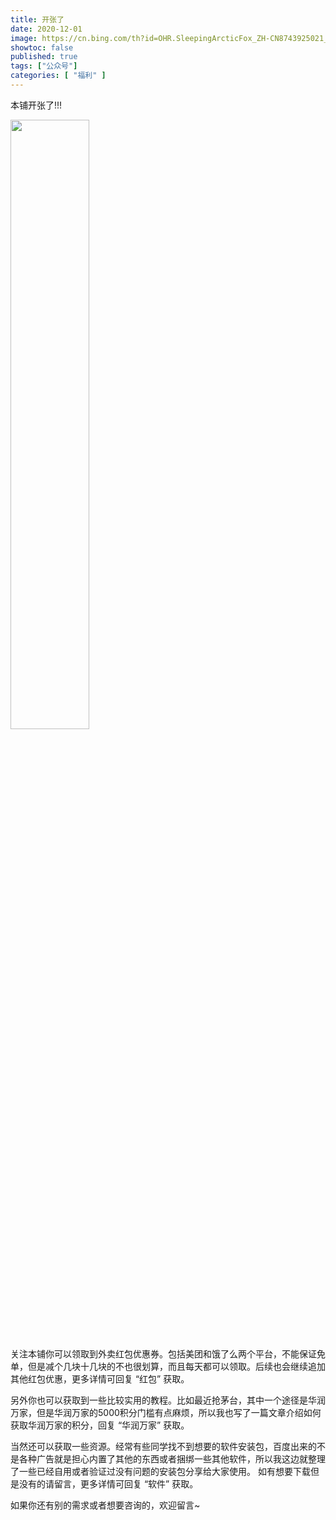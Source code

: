 ```yaml
---
title: 开张了
date: 2020-12-01
image: https://cn.bing.com/th?id=OHR.SleepingArcticFox_ZH-CN8743925021_UHD.jpg
showtoc: false 
published: true
tags: ["公众号"]
categories: [ "福利" ]
---
```


本铺开张了!!!

<img src="https://miiluu.oss-cn-shanghai.aliyuncs.com/blog/littleplan/QRcode.png" width="50%" height="50%">

关注本铺你可以领取到外卖红包优惠券。包括美团和饿了么两个平台，不能保证免单，但是减个几块十几块的不也很划算，而且每天都可以领取。后续也会继续追加其他红包优惠，更多详情可回复 “红包” 获取。

另外你也可以获取到一些比较实用的教程。比如最近抢茅台，其中一个途径是华润万家，但是华润万家的5000积分门槛有点麻烦，所以我也写了一篇文章介绍如何获取华润万家的积分，回复 “华润万家” 获取。

当然还可以获取一些资源。经常有些同学找不到想要的软件安装包，百度出来的不是各种广告就是担心内置了其他的东西或者捆绑一些其他软件，所以我这边就整理了一些已经自用或者验证过没有问题的安装包分享给大家使用。
如有想要下载但是没有的请留言，更多详情可回复 “软件” 获取。

如果你还有别的需求或者想要咨询的，欢迎留言~
